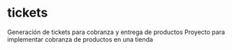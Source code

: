# tickets
Generación de tickets para cobranza y entrega de productos
Proyecto para implementar cobranza de productos en una tienda
